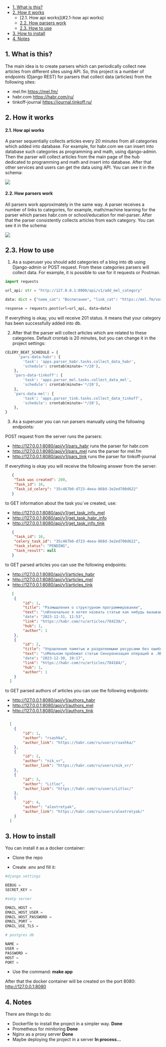 + [1. What is this?](#1-what-is-this)
+ [2. How it works](#2-how-it-works)
  + [2.1. How api works](#2.1-how api works)
  + [2.2. How parsers work](#2.2-how-parsers-work)
  + [2.3. How to use](#2.3-how-to-use)
+ [3. How to install](#3-how-to-install)
+ [4. Notes ](#4-notes )


## 1. What is this?

The main idea is to create parsers which can periodically collect new articles
from different sites using API. So, this project is a number of endpoints (Django REST) for parsers that collect data (articles) from the following sites:

+ mel.fm https://mel.fm/
+ habr.com https://habr.com/ru/
+ tinkoff-journal https://journal.tinkoff.ru/


## 2. How it works


#### 2.1. How api works

A parser sequentially collects articles every 20 minutes from all categories which added into database.
For example, for habr.com we can insert into database such categories as programming and math, using django-admin.
Then the parser will collect articles from the main page of the hub dedicated to programming and math and insert into database. 
After that other services and users can get the data using API.
You can see it in the schema:

![](https://github.com/iriskin77/Habr_parser_api/blob/master/images/dj_pars.png)

#### 2.2. How parsers work

All parsers work approximately in the same way. A parser receives a number of links to categories, for example,
math/machine learning for the parser which parses habr.com or school/education for mel-parser. After that the parser
consistently collects articles from each category. You can see it in the schema:

![](https://github.com/iriskin77/Habr_parser_api/blob/master/images/drf_api_parsers.png)

## 2.3. How to use

1) As a superuser you should add categories of a blog into db using Django-admin or POST request.
From these categories parsers will collect data.
For example, it is possible to use for it requests or Postman. 

```python
import requests

url_api: str = "http://127.0.0.1:8000/api/v1/add_mel_category"

data: dict = {"name_cat": "Воспитание", "link_cat": "https://mel.fm/vospitaniye"}

response = requests.post(url=url_api, data=data)

```
If everything is okay, you will receive 201 status. 
it means that your category has been successfully added into db.

2) After that the parser will collect articles which are related to these categories. 
Default crontab is 20 minutes, but you can change it in the project settings:

```python
CELERY_BEAT_SCHEDULE = {
      'pars-data-habr': {
        'task': 'apps.parser_habr.tasks.collect_data_habr',
        'schedule': crontab(minute='*/20'),
    },
    'pars-data-tinkoff': {
        'task': 'apps.parser_mel.tasks.collect_data_mel',
        'schedule': crontab(minute='*/20'),
    },
    'pars-data-mel': {
        'task': 'apps.parser_tink.tasks.collect_data_tinkoff',
        'schedule': crontab(minute='*/20'),
    },
}
```

3) As a superuser you can run parsers manually using the following endpoints:

POST request from the server runs the parsers:

+ http://127.0.0.1:8080/api/v1/pars_habr runs the parser for habr.com
+ http://127.0.0.1:8080/api/v1/pars_mel runs the parser for mel.fm
+ http://127.0.0.1:8080/api/v1/pars_tink runs the parser for tinkoff-journal

If everything is okay you will receive the following answer from the server:
```json
   {
    "Task was created": 200,
    "Task_id": 16,
    "Task_id_celery": "35c467b0-d723-4eea-868d-3e2ed700d622"
   }
```

to GET information about the task you`ve created, use:

+ http://127.0.0.1:8080/api/v1/get_task_info_mel
+ http://127.0.0.1:8080/api/v1/get_task_habr_info
+ http://127.0.0.1:8080/api/v1/get_task_info_tink

```json
   {
    "task_id": 16,
    "celery_task_id": "35c467b0-d723-4eea-868d-3e2ed700d622",
    "task_status": "PENDING",
    "task_result": null
   }
```

to GET parsed articles you can use the following endpoints:

+ http://127.0.0.1:8080/api/v1/articles_habr
+ http://127.0.0.1:8080/api/v1/articles_mel
+ http://127.0.0.1:8080/api/v1/articles_tink

```json
   [
    {
        "id": 1,
        "title": "Размышления о структурном программировании",
        "text": "\nИзначально я хотел назвать статью как нибудь вызывающе, например, \"Как наука может превращаться в религию\..."
        "date": "2023-12-31, 11:53",
        "link": "https://habr.com/ru/articles/784238/",
        "hub": 1,
        "author": 1
    },
    {
        "id": 2,
        "title": "Управление памятью и разделяемыми ресурсами без ошибок",
        "text": "\nМельком пробежал статью Синхронизация операций в .NET на примерах / Хабр, после чего..."
        "date": "2023-12-30, 19:17",
        "link": "https://habr.com/ru/articles/784184/",
        "hub": 1,
        "author": 1
    }
  ]
```

to GET parsed authors of articles you can use the following endpoints:

+ http://127.0.0.1:8080/api/v1/authors_habr
+ http://127.0.0.1:8080/api/v1/authors_mel
+ http://127.0.0.1:8080/api/v1/authors_tink

```json

  [
    {
        "id": 1,
        "author": "rsashka",
        "author_link": "https://habr.com/ru/users/rsashka/"
    },
    {
        "id": 2,
        "author": "nik_vr",
        "author_link": "https://habr.com/ru/users/nik_vr/"
    },
    {
        "id": 3,
        "author": "Litloc",
        "author_link": "https://habr.com/ru/users/Litloc/"
    },
    {
        "id": 4,
        "author": "alextretyak",
        "author_link": "https://habr.com/ru/users/alextretyak/"
    }
  ]  

```

## 3. How to install

You can install it as a docker container:

+ Clone the repo

+ Create .env and fill it:

```python
#django settings

DEBUG = 
SECRET_KEY = 

#smtp server

EMAIL_HOST = 
EMAIL_HOST_USER = 
EMAIL_HOST_PASSWORD = 
EMAIL_PORT = 
EMAIL_USE_TLS = 

# postgres db

NAME =
USER =
PASSWORD =
HOST =
PORT =

```

+ Use the command: <strong>make app</strong>

After that the docker container will be created on the port 8080: http://127.0.0.1:8080

## 4. Notes 

There are things to do:

+ Dockerfile to install the project in a simpler way. <strong>Done</strong>
+ Prometheus for minitoring <strong>Done</strong>
+ Nginx as a proxy server <strong>Done</strong>
+ Maybe deploying the project in a server <strong>In process...</strong>
